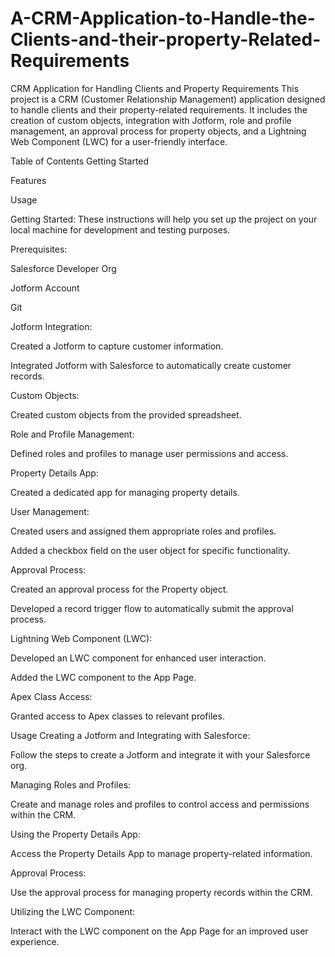 # A-CRM-Application-to-Handle-the-Clients-and-their-property-Related-Requirements
CRM Application for Handling Clients and Property Requirements
This project is a CRM (Customer Relationship Management) application designed to handle clients and their property-related requirements. It includes the creation of custom objects, integration with Jotform, role and profile management, an approval process for property objects, and a Lightning Web Component (LWC) for a user-friendly interface.

Table of Contents
Getting Started

Features

Usage



Getting Started:
These instructions will help you set up the project on your local machine for development and testing purposes.

Prerequisites:

Salesforce Developer Org

Jotform Account

Git


Jotform Integration:

Created a Jotform to capture customer information.

Integrated Jotform with Salesforce to automatically create customer records.

Custom Objects:

Created custom objects from the provided spreadsheet.

Role and Profile Management:

Defined roles and profiles to manage user permissions and access.

Property Details App:

Created a dedicated app for managing property details.

User Management:

Created users and assigned them appropriate roles and profiles.

Added a checkbox field on the user object for specific functionality.

Approval Process:

Created an approval process for the Property object.

Developed a record trigger flow to automatically submit the approval process.

Lightning Web Component (LWC):

Developed an LWC component for enhanced user interaction.

Added the LWC component to the App Page.

Apex Class Access:

Granted access to Apex classes to relevant profiles.

Usage
Creating a Jotform and Integrating with Salesforce:

Follow the steps to create a Jotform and integrate it with your Salesforce org.

Managing Roles and Profiles:

Create and manage roles and profiles to control access and permissions within the CRM.

Using the Property Details App:

Access the Property Details App to manage property-related information.

Approval Process:

Use the approval process for managing property records within the CRM.

Utilizing the LWC Component:

Interact with the LWC component on the App Page for an improved user experience.
